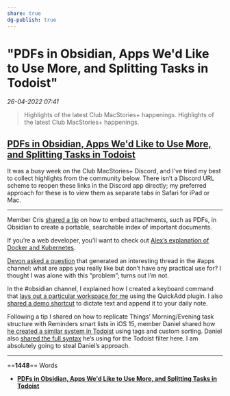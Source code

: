 ```yaml
---
share: true
dg-publish: true
---
```

# "PDFs in Obsidian, Apps We'd Like to Use More, and Splitting Tasks in Todoist"

*26-04-2022 07:41* 

> Highlights of the latest Club MacStories+ happenings.
Highlights of the latest Club MacStories+ happenings.

## [PDFs in Obsidian, Apps We'd Like to Use More, and Splitting Tasks in Todoist](https://club.macstories.net/posts/spotlight-on-club-macstories)

It was a busy week on the Club MacStories+ Discord, and I’ve tried my best to collect highlights from the community below. There isn’t a Discord URL scheme to reopen these links in the Discord app directly; my preferred approach for these is to view them as separate tabs in Safari for iPad or Mac.

***

Member Cris [shared a tip](https://discord.com/channels/836622115435184162/837345891497017344/880587691056594964) on how to embed attachments, such as PDFs, in Obsidian to create a portable, searchable index of important documents.

If you’re a web developer, you’ll want to check out [Alex’s explanation of Docker and Kubernetes](https://discord.com/channels/836622115435184162/880549358343442523/881233019778793512).

[Devon asked a question](https://discord.com/channels/836622115435184162/837345707395907635/882096515269677146) that generated an interesting thread in the #apps channel: what are apps you really like but don’t have any practical use for? I thought I was alone with this “problem”; turns out I’m not.

In the #obsidian channel, I explained how I created a keyboard command that [lays out a particular workspace for me](https://discord.com/channels/836622115435184162/880549416765898772/882355226026319922) using the QuickAdd plugin. I also [shared a demo shortcut](https://discord.com/channels/836622115435184162/880549416765898772/882356377434091520) to dictate text and append it to your daily note.

Following a tip I shared on how to replicate Things’ Morning/Evening task structure with Reminders smart lists in iOS 15, member Daniel shared how [he created a similar system in Todoist](https://discord.com/channels/836622115435184162/837345891497017344/883025466800349205) using tags and custom sorting. Daniel also [shared the full syntax](https://discord.com/channels/836622115435184162/837345891497017344/883043303375900682) he’s using for the Todoist filter here. I am absolutely going to steal Daniel’s approach.
***

==**1448**== Words

- **[PDFs in Obsidian, Apps We'd Like to Use More, and Splitting Tasks in Todoist](https://club.macstories.net/posts/spotlight-on-club-macstories)**